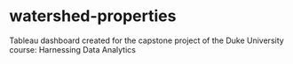 # watershed-properties
Tableau dashboard created for the capstone project of the Duke University course: Harnessing Data Analytics
